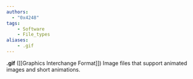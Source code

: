 ```yaml
---
authors:
  - "0x4248"
tags:
    - Software
    - File_types
aliases:
    - .gif
---
```

**.gif** ([[Graphics Interchange Format]]) Image files that support animated images and short animations.
